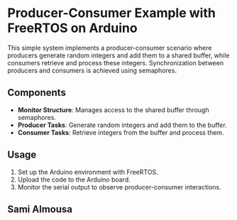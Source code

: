 # Producer-Consumer Example with FreeRTOS on Arduino

This simple system implements a producer-consumer scenario where producers generate random integers and add them to a shared buffer, while consumers retrieve and process these integers. Synchronization between producers and consumers is achieved using semaphores.

## Components

- **Monitor Structure**: Manages access to the shared buffer through semaphores.
- **Producer Tasks**: Generate random integers and add them to the buffer.
- **Consumer Tasks**: Retrieve integers from the buffer and process them.

## Usage

1. Set up the Arduino environment with FreeRTOS.
2. Upload the code to the Arduino board.
3. Monitor the serial output to observe producer-consumer interactions.

## Sami Almousa
